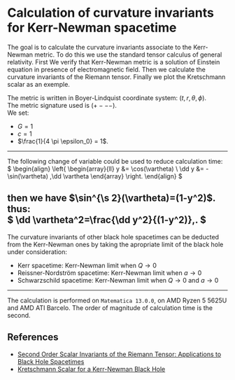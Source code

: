 # Calculation of curvature invariants for Kerr-Newman spacetime

The goal is to calculate the curvature invariants associate to the Kerr-Newman metric.
To do this we use the standard tensor calculus of general relativity. First We verify that Kerr-Newman metric is a solution of Einstein equation in presence of electromagnetic field. Then we calculate the curvature invariants of the Riemann tensor. Finally we plot the Kretschmann scalar as an exemple.  

The metric is written in Boyer-Lindquist coordinate system: $(t,r,\theta,\phi)$.  
The metric signature used is $(+ - - -)$.  
We set:  
- $G = 1$
- $c = 1$
- $\frac{1}{4 \pi \epsilon_0} = 1$.
---
The following change of variable could be used to reduce calculation time:  
$
\begin{align}
  \left\{
    \begin{array}{ll}
      y &= \cos(\vartheta) \\
      \dd y &= - \sin(\vartheta) \,\dd \vartheta
    \end{array}
  \right.
\end{align}
$

then we have $\sin^{\s 2}(\vartheta)=(1-y^2)$.  
thus:  
$
\dd \vartheta^2=\frac{\dd y^2}{(1-y^2)}\,.
$
---
The curvature invariants of other black hole spacetimes can be deducted from the
Kerr-Newman ones by taking the apropriate limit of the black hole under consideration:

- Kerr spacetime: Kerr-Newman limit when $Q\rightarrow 0$  
- Reissner-Nordström spacetime: Kerr-Newman limit when $a\rightarrow 0$  
- Schwarzschild spacetime: Kerr-Newman limit when $Q\rightarrow 0$ and $a\rightarrow 0$  

---

The calculation is performed on `Matematica 13.0.0`, on AMD Ryzen 5 5625U and AMD ATI Barcelo. The order of magnitude of calculation time is the second.

## References

- [Second Order Scalar Invariants of the Riemann Tensor: Applications to Black Hole Spacetimes](https://arxiv.org/abs/gr-qc/0302095)
- [Kretschmann Scalar for a Kerr-Newman Black Hole](https://arxiv.org/abs/astro-ph/9912320)
